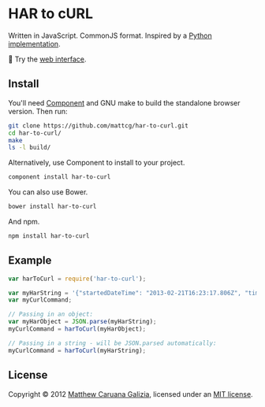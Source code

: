# HAR to cURL #

Written in JavaScript. CommonJS format. Inspired by a [Python implementation](https://github.com/snoe/harToCurl).

:speech_balloon: Try the [web interface](http://mattcg.github.io/har-to-curl/).

## Install ##

You'll need [Component](https://github.com/component/component) and GNU make to build the standalone browser version. Then run:

```bash
git clone https://github.com/mattcg/har-to-curl.git
cd har-to-curl/
make
ls -l build/
```

Alternatively, use Component to install to your project.

```bash
component install har-to-curl
```

You can also use Bower.

```bash
bower install har-to-curl
```

And npm.

```bash
npm install har-to-curl
```

## Example ##

```JavaScript
var harToCurl = require('har-to-curl');

var myHarString = '{"startedDateTime": "2013-02-21T16:23:17.806Z", "time": 577, "request": { "method": "GET", "url": "http://...';
var myCurlCommand;

// Passing in an object:
var myHarObject = JSON.parse(myHarString);
myCurlCommand = harToCurl(myHarObject);

// Passing in a string - will be JSON.parsed automatically:
myCurlCommand = harToCurl(myHarString);
```

## License ##

Copyright © 2012 [Matthew Caruana Galizia](http://twitter.com/mcaruanagalizia), licensed under an [MIT license](http://mattcg.mit-license.org/).

